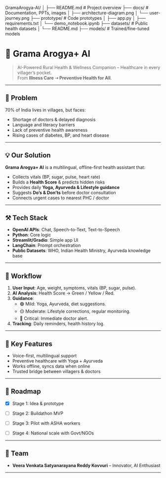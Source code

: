 GramaArogya-AI/
│
├── README.md                # Project overview 
├── docs/                    # Documentation, PPTs, images
│   ├── architecture-diagram.png
│   └── user-journey.png
├── prototype/               # Code prototypes 
│   ├── app.py
│   ├── requirements.txt
│   └── demo_notebook.ipynb
├── datasets/                # Public health datasets 
│   └── README.md
├── models/                  # Trained/fine-tuned models 

# 🌿 Grama Arogya+ AI

> AI-Powered Rural Health & Wellness Companion – Healthcare in every villager’s pocket.  
From **Illness Care ➝ Preventive Health for All**.

---

## 🚨 Problem
70% of India lives in villages, but faces:
- Shortage of doctors & delayed diagnosis
- Language and literacy barriers
- Lack of preventive health awareness
- Rising cases of diabetes, BP, and heart disease

---

## 💡 Our Solution
**Grama Arogya+ AI** is a multilingual, offline-first health assistant that:
- Collects vitals (BP, sugar, pulse, heart rate)
- Builds a **Health Score** & predicts hidden risks
- Provides daily **Yoga, Ayurveda & Lifestyle guidance**
- Suggests **Do’s & Don’ts** before doctor consultation
- Connects urgent cases to nearest PHC / doctor

---

## ⚒️ Tech Stack
- **OpenAI APIs**: Chat, Speech-to-Text, Text-to-Speech
- **Python**: Core logic
- **Streamlit/Gradio**: Simple app UI
- **LangChain**: Prompt orchestration
- **Public Datasets**: WHO, Indian Health Ministry, Ayurveda knowledge base

---

## 🔄 Workflow
1. **User Input**: Age, weight, symptoms, vitals (BP, sugar, pulse).
2. **AI Analysis**: Health Score → Green / Yellow / Red.
3. **Guidance**:
   - 🟢 Mild: Yoga, Ayurveda, diet suggestions.
   - 🟡 Moderate: Lifestyle corrections, regular monitoring.
   - 🔴 Critical: Immediate doctor alert.
4. **Tracking**: Daily reminders, health history log.

---

## 🧘 Key Features
- Voice-first, multilingual support  
- Preventive healthcare with Yoga + Ayurveda  
- Works offline, syncs data when online  
- Trusted bridge between villagers & doctors  

---

## 🚀 Roadmap
- [x] Stage 1: Idea & prototype
- [ ] Stage 2: Buildathon MVP
- [ ] Stage 3: Pilot with ASHA workers
- [ ] Stage 4: National scale with Govt/NGOs


---

## 🤝 Team
- **Veera Venkata Satyanarayana Reddy Kovvuri** – Innovator, AI Enthusiast  

---

